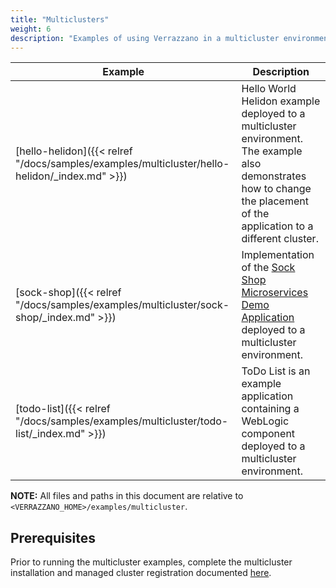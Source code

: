 ```yaml
---
title: "Multiclusters"
weight: 6
description: "Examples of using Verrazzano in a multicluster environment"
---
```




| Example | Description |
|-------------|-------------|
| [hello-helidon]({{< relref "/docs/samples/examples/multicluster/hello-helidon/_index.md" >}}) | Hello World Helidon example deployed to a multicluster environment. The example also demonstrates how to change the placement of the application to a different cluster. |
| [sock-shop]({{< relref "/docs/samples/examples/multicluster/sock-shop/_index.md" >}}) | Implementation of the [Sock Shop Microservices Demo Application](https://microservices-demo.github.io/) deployed to a multicluster environment.|
| [todo-list]({{< relref "/docs/samples/examples/multicluster/todo-list/_index.md" >}}) | ToDo List is an example application containing a WebLogic component deployed to a multicluster environment. |


**NOTE:** All files and paths in this document are relative to
`<VERRAZZANO_HOME>/examples/multicluster`.

## Prerequisites

Prior to running the multicluster examples, complete the multicluster installation and managed cluster registration documented
[here](https://verrazzano.io/docs/userguide/setup/multicluster/multicluster/).
